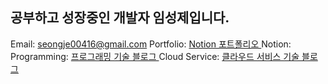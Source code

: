 ## 공부하고 성장중인 개발자 임성제입니다.

Email: seongje00416@gmail.com
Portfolio: <a href="https://www.notion.so/seongje00416/Portfolio-846f88f7f3654128a3f3e1157bb43478?pvs=4"> Notion 포트폴리오 </a>
Notion:
  Programming: <a href="https://www.notion.so/seongje00416/4c36eb99dd704af8b7356173ef0cb247?v=18df116d5c724a3794e5ef8fcd58c77e&pvs=4"> 프로그래밍 기술 블로그 </a>
  Cloud Service: <a href="https://www.notion.so/seongje00416/06fa6ba265e54477b933d358e35ac573?v=ff751088760948c2866d600aee07fe97&pvs=4"> 클라우드 서비스 기술 블로그 </a>

<!--
**seongje00416/seongje00416** is a ✨ _special_ ✨ repository because its `README.md` (this file) appears on your GitHub profile.

Here are some ideas to get you started:

- 🔭 I’m currently working on ...
- 🌱 I’m currently learning ...
- 👯 I’m looking to collaborate on ...
- 🤔 I’m looking for help with ...
- 💬 Ask me about ...
- 📫 How to reach me: ...
- 😄 Pronouns: ...
- ⚡ Fun fact: ...
-->

